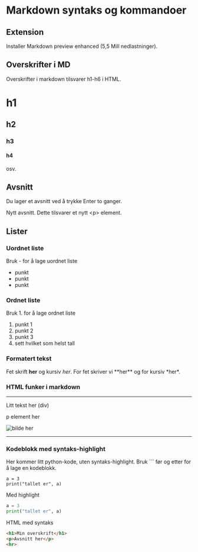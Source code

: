 # Markdown syntaks og kommandoer

## Extension
Installer Markdown preview enhanced (5,5 Mill nedlastninger).

## Overskrifter i MD
Overskrifter i markdown tilsvarer h1-h6 i HTML.

# h1
## h2
### h3
#### h4
osv.

## Avsnitt
Du lager et avsnitt ved å 
trykke 
Enter to ganger.

Nytt avsnitt. Dette tilsvarer et nytt \<p\> element.

## Lister
### Uordnet liste
Bruk - for å lage uordnet liste
- punkt 
- punkt
- punkt

### Ordnet liste
Bruk 1. for å lage ordnet liste
1. punkt 1
2. punkt 2
3. punkt 3
1. sett hvilket som helst tall

### Formatert tekst
Fet skrift **her** og kursiv *her*. For fet skriver vi \*\*her\*\* og for kursiv \*her\*. 

### HTML funker i markdown
<hr>
<div>Litt tekst her (div)</div>
<p>p element her</p>
<img alt="bilde her" src="">
<hr>

### Kodeblokk med syntaks-highlight
Her kommer litt python-kode, uten syntaks-highlight. Bruk \`\`\` før og etter for å lage en kodeblokk.
```
a = 3
print("tallet er", a)
```

Med highlight
```python
a = 3
print("tallet er", a)
```
HTML med syntaks
```html
<h1>Min overskrift</h1>
<p>Avsnitt her</p>
<hr>
```
